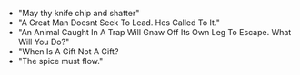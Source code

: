 
- "May thy knife chip and shatter"
- "A Great Man Doesnt Seek To Lead. Hes Called To It."
- "An Animal Caught In A Trap Will Gnaw Off Its Own Leg To Escape. What Will You Do?"
- "When Is A Gift Not A Gift?
- "The spice must flow."

